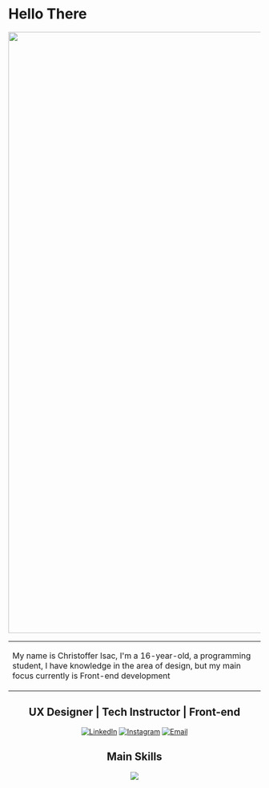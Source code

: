 <h1 align="left"> Hello There</h1>

<img width="1200px" src="banner.svg">

<table style="border-collapse: collapse; border: none;">
<tr>
<td>
<p>My name is Christoffer Isac, I'm a 16-year-old, a programming student, I have knowledge in the area of ​​design, but my main focus currently is Front-end development</p>
</td>
</tr>
</table>

<div align="center">
<h2> UX Designer | Tech Instructor | Front-end 
</h2>
  
[![LinkedIn](https://img.shields.io/badge/-LinkedIn-000?style=for-the-badge&logo=linkedin&logoColor=01B6F8&color:FFF)](https://www.linkedin.com/in/christoffer-isac-539b1b204/)
[![Instagram](https://img.shields.io/badge/-Instagram-000?style=for-the-badge&logo=instagram&logoColor=01B6F8&color:FFF)](https://www.instagram.com/isacevolve/)
[![Email](https://img.shields.io/badge/-Email-000?style=for-the-badge&logo=Gmail&logoColor=01B6F8&color:FFF)](christofferprofissao@gmail.com)

</div>

<div align="center">
<h2 align="center">Main Skills</h2>

<p align="center" grid-gap="20px">
  <a href="https://skillicons.dev">
      <img src="https://skillicons.dev/icons?i=figma,html,css,javascript,typescript,angular" />
  </a>
</p>
</div>
